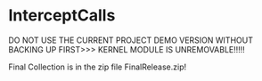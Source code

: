 # InterceptCalls

DO NOT USE THE CURRENT PROJECT DEMO VERSION WITHOUT BACKING UP FIRST>>> KERNEL MODULE IS UNREMOVABLE!!!!!

Final Collection is in the zip file FinalRelease.zip!
